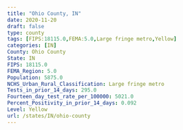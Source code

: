 ```yaml
---
title: "Ohio County, IN"
date: 2020-11-20
draft: false
type: county
tags: [FIPS:18115.0,FEMA:5.0,Large fringe metro,Yellow]
categories: [IN]
County: Ohio County
State: IN
FIPS: 18115.0
FEMA_Region: 5.0
Population: 5875.0
NCHS_Urban_Rural_Classification: Large fringe metro
Tests_in_prior_14_days: 295.0
Fourteen_day_test_rate_per_100000: 5021.0
Percent_Positivity_in_prior_14_days: 0.092
Level: Yellow
url: /states/IN/ohio-county
---
```



